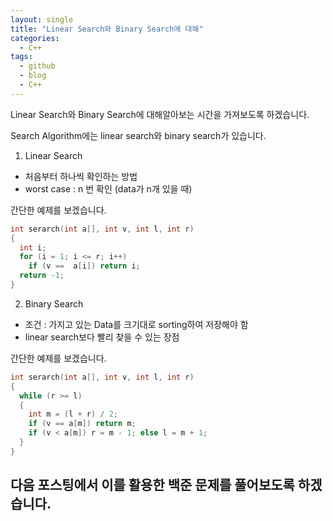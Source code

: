 ```yaml
---
layout: single
title: "Linear Search와 Binary Search에 대해"
categories:
  - C++
tags:
  - github
  - blog
  - C++
---
```


Linear Search와 Binary Search에 대해알아보는 시간을 가져보도록 하겠습니다.

Search Algorithm에는 linear search와 binary search가 있습니다.

1. Linear Search
 + 처음부터 하나씩 확인하는 방법
 + worst case : n 번 확인 (data가 n개 있을 때)

 간단한 예제를 보겠습니다.
 ```c++
 int serarch(int a[], int v, int l, int r)
 {
   int i;
   for (i = 1; i <= r; i++)
     if (v ==  a[i]) return i;
   return -1;
 }
 ```

2. Binary Search
 + 조건 : 가지고 있는 Data를 크기대로 sorting하여 저장해야 함
 + linear search보다 빨리 찾을 수 있는 장점

 간단한 예제를 보겠습니다.
 ```c++
 int serarch(int a[], int v, int l, int r)
 {
   while (r >= l)
   {
     int m = (l + r) / 2;
     if (v == a[m]) return m;
     if (v < a[m]) r = m - 1; else l = m + 1;
   }
 }
 ```

 다음 포스팅에서 이를 활용한 백준 문제를 풀어보도록 하겠습니다.
 ---
